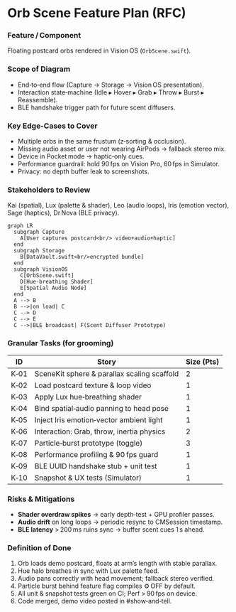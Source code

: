 # Orb Scene Feature Plan (RFC)

### Feature / Component  
Floating postcard orbs rendered in Vision OS (`OrbScene.swift`).

### Scope of Diagram  
- End‑to‑end flow (Capture → Storage → Vision OS presentation).  
- Interaction state‑machine (Idle ▸ Hover ▸ Grab ▸ Throw ▸ Burst ▸ Reassemble).  
- BLE handshake trigger path for future scent diffusers.

### Key Edge‑Cases to Cover  
- Multiple orbs in the same frustum (z‑sorting & occlusion).  
- Missing audio asset or user not wearing AirPods → fallback stereo mix.  
- Device in Pocket mode → haptic‑only cues.  
- Performance guardrail: hold 90 fps on Vision Pro, 60 fps in Simulator.  
- Privacy: no depth buffer leak to screenshots.

### Stakeholders to Review  
Kai (spatial), Lux (palette & shader), Leo (audio loops), Iris (emotion vector), Sage (haptics), Dr Nova (BLE privacy).

```mermaid
graph LR
  subgraph Capture
    A[User captures postcard<br/> video+audio+haptic]
  end
  subgraph Storage
    B[DataVault.swift<br/>encrypted bundle]
  end
  subgraph VisionOS
    C[OrbScene.swift]
    D[Hue‑breathing Shader]
    E[Spatial Audio Node]
  end
  A --> B
  B -->|on load| C
  C --> D
  C --> E
  C -->|BLE broadcast| F(Scent Diffuser Prototype)
```

### Granular Tasks (for grooming)

| ID | Story | Size (Pts) |
|----|-------|-----------|
| K‑01 | SceneKit sphere & parallax scaling scaffold | 2 |
| K‑02 | Load postcard texture & loop video | 1 |
| K‑03 | Apply Lux hue‑breathing shader | 1 |
| K‑04 | Bind spatial‑audio panning to head pose | 1 |
| K‑05 | Inject Iris emotion‑vector ambient light | 1 |
| K‑06 | Interaction: Grab, throw, inertia physics | 2 |
| K‑07 | Particle‑burst prototype (toggle) | 3 |
| K‑08 | Performance profiling & 90 fps guard | 1 |
| K‑09 | BLE UUID handshake stub + unit test | 1 |
| K‑10 | Snapshot & UX tests (Simulator) | 1 |

### Risks & Mitigations  
- **Shader overdraw spikes** → early depth‑test + GPU profiler passes.  
- **Audio drift** on long loops → periodic resync to CMSession timestamp.  
- **BLE latency** > 200 ms ruins sync → buffer scent cues 1 s ahead.

### Definition of Done  
1. Orb loads demo postcard, floats at arm’s length with stable parallax.  
2. Hue halo breathes in sync with Lux palette feed.  
3. Audio pans correctly with head movement; fallback stereo verified.  
4. Particle burst behind feature flag compiles ⚙️ OFF by default.  
5. All unit & snapshot tests green on CI; Perf > 90 fps on device.  
6. Code merged, demo video posted in #show‑and‑tell.
